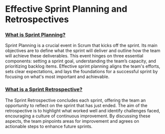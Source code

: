 # Effective Sprint Planning and Retrospectives

### <ins> What is Sprint Planning?</ins>

Sprint Planning is a crucial event in Scrum that kicks off the sprint. Its main objectives are to define what the sprint will deliver and outline how the team will achieve these deliverables. This event hinges on three essential components: setting a sprint goal, understanding the team’s capacity, and prioritizing backlog items. Effective sprint planning aligns the team's efforts, sets clear expectations, and lays the foundations for a successful sprint by focusing on what's most important and achievable.

### <ins> What is a Sprint Retrospective?</ins>

The Sprint Retrospective concludes each sprint, offering the team an opportunity to reflect on the sprint that has just ended. The aim of the retrospective is to highlight what worked well and identify challenges faced, encouraging a culture of continuous improvement. By discussing these aspects, the team pinpoints areas for improvement and agrees on actionable steps to enhance future sprints.
